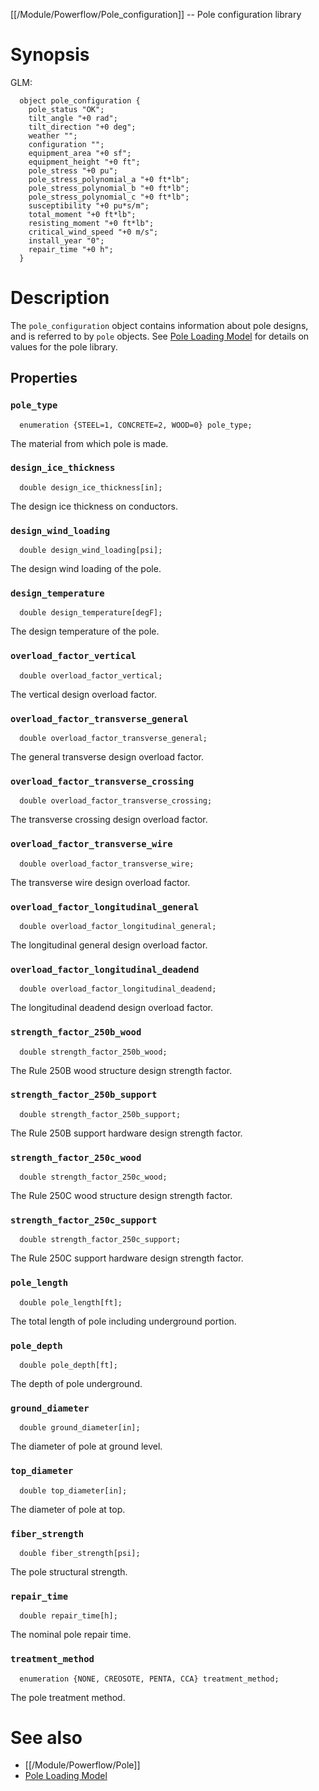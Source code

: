 [[/Module/Powerflow/Pole_configuration]] -- Pole configuration library

# Synopsis
GLM:
~~~
  object pole_configuration {
    pole_status "OK";
    tilt_angle "+0 rad";
    tilt_direction "+0 deg";
    weather "";
    configuration "";
    equipment_area "+0 sf";
    equipment_height "+0 ft";
    pole_stress "+0 pu";
    pole_stress_polynomial_a "+0 ft*lb";
    pole_stress_polynomial_b "+0 ft*lb";
    pole_stress_polynomial_c "+0 ft*lb";
    susceptibility "+0 pu*s/m";
    total_moment "+0 ft*lb";
    resisting_moment "+0 ft*lb";
    critical_wind_speed "+0 m/s";
    install_year "0";
    repair_time "+0 h";
  }
~~~

# Description

The `pole_configuration` object contains information about pole designs, and is referred to by `pole` objects.  See [Pole Loading Model](https://github.com/slacgismo/gridlabd/raw/grip/powerflow/docs/pole_loading.pdf) for details on values for the pole library.

## Properties

### `pole_type`
~~~
  enumeration {STEEL=1, CONCRETE=2, WOOD=0} pole_type; 
~~~

The material from which pole is made.

### `design_ice_thickness`
~~~
  double design_ice_thickness[in]; 
~~~

The design ice thickness on conductors.

### `design_wind_loading`
~~~
  double design_wind_loading[psi]; 
~~~

The design wind loading of the pole.

### `design_temperature`
~~~
  double design_temperature[degF]; 
~~~

The design temperature of the pole.

### `overload_factor_vertical`
~~~
  double overload_factor_vertical; 
~~~

The vertical design overload factor.

### `overload_factor_transverse_general`
~~~
  double overload_factor_transverse_general; 
~~~

The general transverse design overload factor.

### `overload_factor_transverse_crossing`
~~~
  double overload_factor_transverse_crossing; 
~~~

The transverse crossing design overload factor.

### `overload_factor_transverse_wire`
~~~
  double overload_factor_transverse_wire; 
~~~

The transverse wire design overload factor.

### `overload_factor_longitudinal_general`
~~~
  double overload_factor_longitudinal_general; 
~~~

The longitudinal general design overload factor.

### `overload_factor_longitudinal_deadend`
~~~
  double overload_factor_longitudinal_deadend; 
~~~

The longitudinal deadend design overload factor.

### `strength_factor_250b_wood`
~~~
  double strength_factor_250b_wood; 
~~~

The Rule 250B wood structure design strength factor.

### `strength_factor_250b_support`
~~~
  double strength_factor_250b_support; 
~~~

The Rule 250B support hardware design strength factor.

### `strength_factor_250c_wood`
~~~
  double strength_factor_250c_wood; 
~~~

The Rule 250C wood structure design strength factor.

### `strength_factor_250c_support`
~~~
  double strength_factor_250c_support;
~~~

The Rule 250C support hardware design strength factor.

### `pole_length`
~~~
  double pole_length[ft]; 
~~~

The total length of pole including underground portion.

### `pole_depth`
~~~
  double pole_depth[ft]; 
~~~

The depth of pole underground.

### `ground_diameter`
~~~
  double ground_diameter[in]; 
~~~

The diameter of pole at ground level.

### `top_diameter`
~~~
  double top_diameter[in]; 
~~~

The diameter of pole at top.

### `fiber_strength`
~~~
  double fiber_strength[psi]; 
~~~

The pole structural strength.

### `repair_time`
~~~
  double repair_time[h]; 
~~~

The nominal pole repair time.

### `treatment_method`
~~~
  enumeration {NONE, CREOSOTE, PENTA, CCA} treatment_method; 
~~~

The pole treatment method.

# See also

* [[/Module/Powerflow/Pole]]
* [Pole Loading Model](https://github.com/slacgismo/gridlabd/raw/grip/powerflow/docs/pole_loading.pdf)
